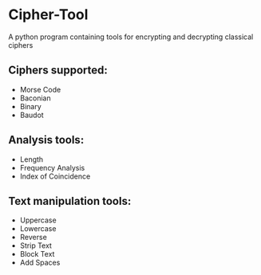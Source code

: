 # Cipher-Tool
A python program containing tools for encrypting and decrypting classical ciphers

## Ciphers supported:
* Morse Code
* Baconian
* Binary
* Baudot
## Analysis tools:
* Length
* Frequency Analysis
* Index of Coincidence
## Text manipulation tools:
* Uppercase
* Lowercase
* Reverse
* Strip Text
* Block Text
* Add Spaces
